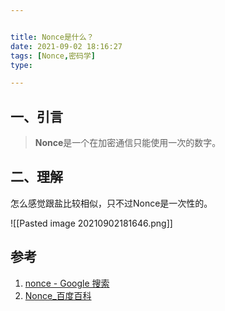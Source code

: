 ```yaml
---


title: Nonce是什么？
date: 2021-09-02 18:16:27
tags: [Nonce,密码学]
type:

---
```



## 一、引言

> **Nonce**是一个在加密通信只能使用一次的数字。


## 二、理解

怎么感觉跟盐比较相似，只不过Nonce是一次性的。

![[Pasted image 20210902181646.png]]


## 参考

1. [nonce - Google 搜索](https://www.google.com/search?q=nonce&oq=nonce&aqs=chrome..69i57j69i59i450l8.626j0j7&sourceid=chrome&ie=UTF-8)
2. [Nonce_百度百科](https://baike.baidu.com/item/Nonce/2525414?fr=aladdin)
